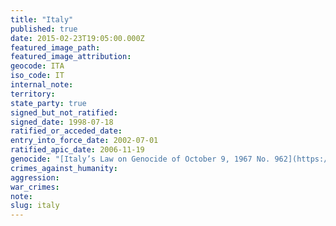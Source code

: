 ```yaml
---
title: "Italy"
published: true
date: 2015-02-23T19:05:00.000Z
featured_image_path:
featured_image_attribution:
geocode: ITA
iso_code: IT
internal_note:
territory:
state_party: true
signed_but_not_ratified:
signed_date: 1998-07-18
ratified_or_acceded_date:
entry_into_force_date: 2002-07-01
ratified_apic_date: 2006-11-19
genocide: "[Italy’s Law on Genocide of October 9, 1967 No. 962](https://iccdb.hrlc.net/data/doc/449/)"
crimes_against_humanity:
aggression:
war_crimes:
note:
slug: italy
---
```

